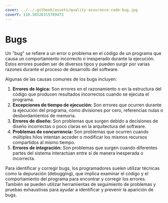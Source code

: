 ```yaml
---
cover: ../../.gitbook/assets/quality-assurance-code-bug.jpg
coverY: 110.50526315789473
---
```


# Bugs

Un "bug" se refiere a un error o problema en el código de un programa que causa un comportamiento incorrecto o inesperado durante la ejecución. Estos errores pueden ser de diversos tipos y pueden surgir por varias razones durante el proceso de desarrollo del software.

Algunas de las causas comunes de los bugs incluyen:

1. **Errores de lógica:** Son errores en el razonamiento o en la estructura del código que producen resultados incorrectos cuando se ejecuta el programa.
2. **Excepciones de tiempo de ejecución:** Son errores que ocurren durante la ejecución del programa, como divisiones por cero, referencias nulas o desbordamientos de memoria.
3. **Errores de diseño:** Son problemas que surgen debido a decisiones de diseño incorrectas o poco claras en la arquitectura del software.
4. **Problemas de concurrencia:** Son problemas que ocurren cuando múltiples hilos intentan acceder o modificar los mismos recursos compartidos al mismo tiempo.
5. **Errores de integración:** Son problemas que surgen cuando diferentes partes del sistema interactúan entre sí de manera inesperada o incorrecta.

Para identificar y corregir bugs, los programadores suelen utilizar técnicas como la depuración (debugging), que implica examinar el código y el comportamiento del programa para encontrar y corregir los errores. También se pueden utilizar herramientas de seguimiento de problemas y pruebas exhaustivas para ayudar a identificar y prevenir la aparición de bugs.
